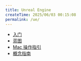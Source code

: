 ```yaml
---
title: Unreal Engine
createTime: 2025/06/03 00:15:08
permalink: /ue/
---
```


- [入门](./入门.md)
- [蓝图](./蓝图.md)
- [Mac 操作指引](./Mac操作指引.md)
- [概念指南](./概念指南.md)
